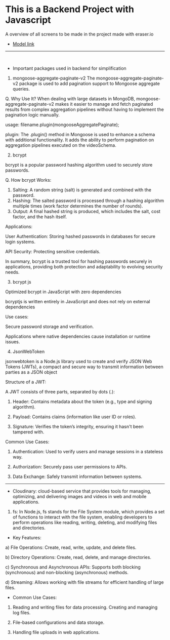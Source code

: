 # This is a Backend Project with Javascript

A overview of all screens to be made in the project made with eraser.io
- [Model link](https://app.eraser.io/workspace/YtPqZ1VogxGy1jzIDkzj?origin=share)
----------------------------
<br>

- Important packages used in backend for simplification 

1) mongoose-aggregate-paginate-v2
The mongoose-aggregate-paginate-v2 package is used to add pagination support to Mongoose aggregate queries.

Q. Why Use It?
When dealing with large datasets in MongoDB, mongoose-aggregate-paginate-v2 makes it easier to manage and fetch paginated results from complex aggregation pipelines without having to implement the pagination logic manually.

usage: filename.plugin(mongooseAggregatePaginate);

plugin: The .plugin() method in Mongoose is used to enhance a schema with additional functionality. It adds the ability to perform pagination on aggregation pipelines executed on the videoSchema.

2) bcrypt

bcrypt is a popular password hashing algorithm used to securely store passwords.

Q. How bcrypt Works:

1) Salting: A random string (salt) is generated and combined with the password.
2) Hashing: The salted password is processed through a hashing algorithm multiple times (work factor determines the number of rounds).
3) Output: A final hashed string is produced, which includes the salt, cost factor, and the hash itself. 

Applications: 

User Authentication: Storing hashed passwords in databases for secure login systems.

API Security: Protecting sensitive credentials.

In summary, bcrypt is a trusted tool for hashing passwords securely in applications, providing both protection and adaptability to evolving security needs.

3) bcrypt js

Optimized bcrypt in JavaScript with zero dependencies

bcryptjs is written entirely in JavaScript and does not rely on external dependencies

Use cases:

Secure password storage and verification.

Applications where native dependencies cause installation or runtime issues.

4) JsonWebToken

jsonwebtoken is a Node.js library used to create and verify JSON Web Tokens (JWTs), a compact and secure way to transmit information between parties as a JSON object

Structure of a JWT:

A JWT consists of three parts, separated by dots (.):


1) Header: Contains metadata about the token (e.g., type and signing algorithm).

2) Payload: Contains claims (information like user ID or roles).

3) Signature: Verifies the token’s integrity, ensuring it hasn't been tampered with.

Common Use Cases:

1) Authentication: Used to verify users and manage sessions in a stateless way.

2) Authorization: Securely pass user permissions to APIs.

3) Data Exchange: Safely transmit information between systems.
--------------------------
- Cloudinary: cloud-based service that provides tools for managing, optimizing, and delivering images and videos in web and mobile applications.

1. fs: In Node.js, fs stands for the File System module, which provides a set of functions to interact with the file system, enabling developers to perform operations like reading, writing, deleting, and modifying files and directories.


- Key Features:

a) File Operations: Create, read, write, update, and delete files.

b) Directory Operations: Create, read, delete, and manage directories.

c) Synchronous and Asynchronous APIs: Supports both blocking (synchronous) and non-blocking (asynchronous) methods.

d) Streaming: Allows working with file streams for efficient handling of large files.

- Common Use Cases:
1) Reading and writing files for data processing.
Creating and managing log files.

2) File-based configurations and data storage.

3) Handling file uploads in web applications.


